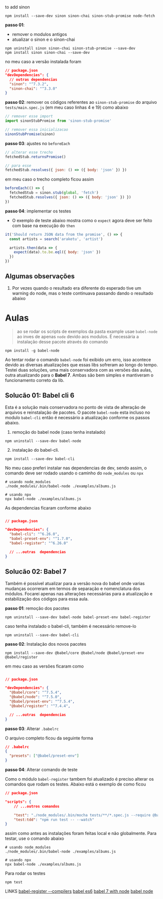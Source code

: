 to add sinon

```shell
npm install --save-dev sinon sinon-chai sinon-stub-promise node-fetch
```

**passo 01**:

- remover o modulos antigos
- atualizar o sinon e o sinon-chai

```shell
npm uninstall sinon sinon-chai sinon-stub-promise --save-dev
npm install sinon sinon-chai --save-dev
```

no meu caso a versão instalada foram

```json
// package.json
"devDependencies": {
  // outras dependencias
  "sinon": "^7.3.2",
  "sinon-chai": "^3.3.0"
}
```

**passo 02**: remover os códigos referentes ao `sinon-stub-promise` do arquivo `tests/main.spec.js` (em meu caso linhas 4 e 19) como abaixo

```javascript
// remover esse import
import sinonStubPromise from 'sinon-stub-promise'

// remover essa inicializacao
sinonStubPromise(sinon)
```

**passo 03**: ajustes no `beforeEach`

```javascript
// alterar esse trecho
fetchedStub.returnsPromise()

// para esse
fetchedStub.resolves({ json: () => ({ body: 'json' }) })
```

em meu caso o trecho completo ficou assim

```javascript
beforeEach(() => {
  fetchedStub = sinon.stub(global, 'fetch')
  fetchedStub.resolves({ json: () => ({ body: 'json' }) })
})
```

**passo 04**: implementar os testes

- O exemplo de teste abaixo mostra como o `expect` agora deve ser feito com base na execução do `then`

```javascript
it('Should return JSON data from the promise', () => {
  const artists = search('araketu', 'artist')

  artists.then(data => {
    expect(data).to.be.eql({ body: 'json' })
  })
})
```

## Algumas observações

1.  Por vezes quando o resultado era diferente do esperado tive um warning do node, mas o teste continuava passando dando o resultado abaixo

# Aulas

> ao se rodar os scripts de exemplos da pasta example usae `babel-node` ao inves de apenas `node` devido aos modulos. É necessária a instalação desse pacote através do comando

```shell
npm install -g babel-node
```

Ao tentar rodar o comando `babel-node` foi exibido um erro, isso acontece devido as diversas atualizações que essas libs sofreram ao longo do tempo. Testei duas soluções, uma mais conservadora com as versões das aulas, outra atualizando para o **Babel 7**. Ambas são bem simples e mantiveram o funcionamento correto da lib.

## Solucão 01: Babel cli 6

Esta é a solução mais conservadora no ponto de vista de alteração de arquivos e reinstalação de pacotes. O pacote `babel-node` esta incluso no modulo `babel-cli` então é necessário a atualização conforme os passos abaixo.

1. remoção do babel node (caso tenha instalado)

```shell
npm uninstall --save-dev babel-node
```

2. instalação do babel-cli.

```shell
npm install --save-dev babel-cli
```

No meu caso preferi instalar nas dependencias de dev, sendo assim, o comando deve ser rodado usando o caminho do `node_modules` ou `npx`

```shell
# usando node_modules
./node_modules/.bin/babel-node ./examples/albums.js

# usando npx
npx babel-node ./examples/albums.js
```

As dependencias ficaram conforme abaixo

```json

// package.json

"devDependencies": {
  "babel-cli": "^6.26.0",
  "babel-preset-env": "^1.7.0",
  "babel-register": "^6.26.0"

  // ...outras  dependencias
}
```

## Solucão 02: Babel 7

Também é possível atualizar para a versão nova do babel onde varias mudanças ocorreram em termos de separação e nomenclatura dos módulos. Focarei apenas nas alterações necessárias para a atualização e estabilização dos códigos para essa aula.

**passo 01**: remoção dos pacotes

```shell
npm uninstall --save-dev babel-node babel-preset-env babel-register
```

caso tenha instalado o babel-cli, também é necessário remove-lo

```shell
npm uninstall --save-dev babel-cli
```

**passo 02**: Instalação dos novos pacotes

```shell
npm install --save-dev @babel/core @babel/node @babel/preset-env @babel/register
```

em meu caso as versões ficaram como

```json

// package.json

"devDependencies": {
  "@babel/core": "^7.5.4",
  "@babel/node": "^7.5.0",
  "@babel/preset-env": "^7.5.4",
  "@babel/register": "^7.4.4",

  // ...outras  dependencias
}
```

**passo 03**: Alterar `.babelrc`

O arquivo completo ficou da seguinte forma

```json
// .babelrc
{
  "presets": ["@babel/preset-env"]
}
```

**passo 04**: Alterar comando de teste

Como o módulo `babel-register` tambem foi atualizado é preciso alterar os comandos que rodam os testes. Abaixo está o exemplo de como ficou

```json
// package.json

"scripts": {
    // ...outros comandos

    "test": "./node_modules/.bin/mocha tests/**/*.spec.js --require @babel/register",
    "test:tdd": "npm run test -- --watch"
}
```

assim como antes as instalações foram feitas local e não globalmente. Para testar, use o comando abaixo

```shell
# usando node_modules
./node_modules/.bin/babel-node ./examples/albums.js

# usando npx
npx babel-node ./examples/albums.js
```

Para rodar os testes

```shell
npm test
```

LINKS
[babel-register --compilers](https://github.com/mochajs/mocha/wiki/compilers-deprecation)
[babel es6](https://medium.com/@jeffersontpadua/configurando-um-projeto-nodejs-e-es6-com-babel-7-283fc0c2b640)
[babel 7 with node](https://hackernoon.com/using-babel-7-with-node-7e401bc28b04)
[babel node](https://babeljs.io/docs/en/babel-node)
